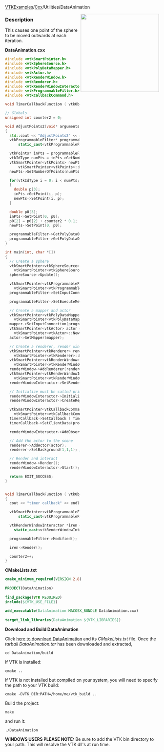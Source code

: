 [VTKExamples](Home)/[Cxx](Cxx)/Utilities/DataAnimation

<img align="right" src="https://github.com/lorensen/VTKExamples/raw/master/Testing/Baseline/Utilities/TestDataAnimation.png" width="256" />

### Description
This causes one point of the sphere to be moved outwards at each iteration.

**DataAnimation.cxx**
```c++
#include <vtkSmartPointer.h>
#include <vtkSphereSource.h>
#include <vtkPolyDataMapper.h>
#include <vtkActor.h>
#include <vtkRenderWindow.h>
#include <vtkRenderer.h>
#include <vtkRenderWindowInteractor.h>
#include <vtkProgrammableFilter.h>
#include <vtkCallbackCommand.h>

void TimerCallbackFunction ( vtkObject* caller, long unsigned int eventId, void* clientData, void* callData );

// Globals
unsigned int counter2 = 0;

void AdjustPoints2(void* arguments)
{
  std::cout << "AdjustPoints2" << std::endl;
  vtkProgrammableFilter* programmableFilter =
      static_cast<vtkProgrammableFilter*>(arguments);

  vtkPoints* inPts = programmableFilter->GetPolyDataInput()->GetPoints();
  vtkIdType numPts = inPts->GetNumberOfPoints();
  vtkSmartPointer<vtkPoints> newPts =
      vtkSmartPointer<vtkPoints>::New();
  newPts->SetNumberOfPoints(numPts);

  for(vtkIdType i = 0; i < numPts; i++)
  {
    double p[3];
    inPts->GetPoint(i, p);
    newPts->SetPoint(i, p);
  }

  double p0[3];
  inPts->GetPoint(0, p0);
  p0[2] = p0[2] + counter2 * 0.1;
  newPts->SetPoint(0, p0);

  programmableFilter->GetPolyDataOutput()->CopyStructure(programmableFilter->GetPolyDataInput());
  programmableFilter->GetPolyDataOutput()->SetPoints(newPts);
}

int main(int, char *[])
{
  // Create a sphere
  vtkSmartPointer<vtkSphereSource> sphereSource =
    vtkSmartPointer<vtkSphereSource>::New();
  sphereSource->Update();

  vtkSmartPointer<vtkProgrammableFilter> programmableFilter =
    vtkSmartPointer<vtkProgrammableFilter>::New();
  programmableFilter->SetInputConnection(sphereSource->GetOutputPort());

  programmableFilter->SetExecuteMethod(AdjustPoints2, programmableFilter);

  // Create a mapper and actor
  vtkSmartPointer<vtkPolyDataMapper> mapper =
    vtkSmartPointer<vtkPolyDataMapper>::New();
  mapper->SetInputConnection(programmableFilter->GetOutputPort());
  vtkSmartPointer<vtkActor> actor =
    vtkSmartPointer<vtkActor>::New();
  actor->SetMapper(mapper);

  // Create a renderer, render window, and interactor
  vtkSmartPointer<vtkRenderer> renderer =
    vtkSmartPointer<vtkRenderer>::New();
  vtkSmartPointer<vtkRenderWindow> renderWindow =
    vtkSmartPointer<vtkRenderWindow>::New();
  renderWindow->AddRenderer(renderer);
  vtkSmartPointer<vtkRenderWindowInteractor> renderWindowInteractor =
    vtkSmartPointer<vtkRenderWindowInteractor>::New();
  renderWindowInteractor->SetRenderWindow(renderWindow);

  // Initialize must be called prior to creating timer events.
  renderWindowInteractor->Initialize();
  renderWindowInteractor->CreateRepeatingTimer(500);

  vtkSmartPointer<vtkCallbackCommand> timerCallback =
    vtkSmartPointer<vtkCallbackCommand>::New();
  timerCallback->SetCallback ( TimerCallbackFunction );
  timerCallback->SetClientData(programmableFilter);

  renderWindowInteractor->AddObserver ( vtkCommand::TimerEvent, timerCallback );

  // Add the actor to the scene
  renderer->AddActor(actor);
  renderer->SetBackground(1,1,1); // Background color white

  // Render and interact
  renderWindow->Render();
  renderWindowInteractor->Start();

  return EXIT_SUCCESS;
}


void TimerCallbackFunction ( vtkObject* caller, long unsigned int vtkNotUsed(eventId), void* clientData, void* vtkNotUsed(callData) )
{
  cout << "timer callback" << endl;

  vtkSmartPointer<vtkProgrammableFilter> programmableFilter =
      static_cast<vtkProgrammableFilter*>(clientData);

  vtkRenderWindowInteractor *iren =
    static_cast<vtkRenderWindowInteractor*>(caller);

  programmableFilter->Modified();

  iren->Render();

  counter2++;
}
```
**CMakeLists.txt**
```cmake
cmake_minimum_required(VERSION 2.8)
 
PROJECT(DataAnimation)
 
find_package(VTK REQUIRED)
include(${VTK_USE_FILE})
 
add_executable(DataAnimation MACOSX_BUNDLE DataAnimation.cxx)
 
target_link_libraries(DataAnimation ${VTK_LIBRARIES})
```

**Download and Build DataAnimation**

Click [here to download DataAnimation](https://github.com/lorensen/VTKWikiExamplesTarballs/raw/master/DataAnimation.tar) and its *CMakeLists.txt* file.
Once the *tarball DataAnimation.tar* has been downloaded and extracted,
```
cd DataAnimation/build 
```
If VTK is installed:
```
cmake ..
```
If VTK is not installed but compiled on your system, you will need to specify the path to your VTK build:
```
cmake -DVTK_DIR:PATH=/home/me/vtk_build ..
```
Build the project:
```
make
```
and run it:
```
./DataAnimation
```
**WINDOWS USERS PLEASE NOTE:** Be sure to add the VTK bin directory to your path. This will resolve the VTK dll's at run time.

